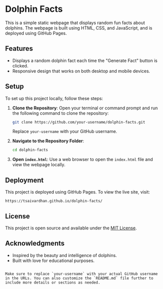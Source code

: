 # Dolphin Facts

This is a simple static webpage that displays random fun facts about dolphins. The webpage is built using HTML, CSS, and JavaScript, and is deployed using GitHub Pages.

## Features

- Displays a random dolphin fact each time the "Generate Fact" button is clicked.
- Responsive design that works on both desktop and mobile devices.

## Setup

To set up this project locally, follow these steps:

1. **Clone the Repository**: Open your terminal or command prompt and run the following command to clone the repository:

   ```bash
   git clone https://github.com/your-username/dolphin-facts.git
   ```

   Replace `your-username` with your GitHub username.

2. **Navigate to the Repository Folder**:

   ```bash
   cd dolphin-facts
   ```

3. **Open `index.html`**: Use a web browser to open the `index.html` file and view the webpage locally.

## Deployment

This project is deployed using GitHub Pages. To view the live site, visit:

```
https://tsaivardhan.github.io/dolphin-facts/
```

## License

This project is open source and available under the [MIT License](LICENSE).

## Acknowledgments

- Inspired by the beauty and intelligence of dolphins.
- Built with love for educational purposes.
```

Make sure to replace `your-username` with your actual GitHub username in the URLs. You can also customize the `README.md` file further to include more details or sections as needed.
